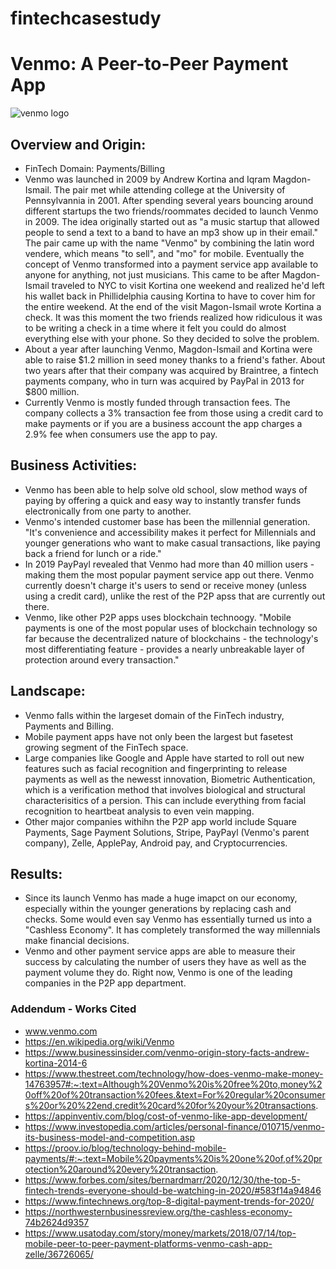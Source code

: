# fintechcasestudy
# Venmo: A Peer-to-Peer Payment App 

![venmo logo](https://logodix.com/logo/54360.png)

## Overview and Origin:
* FinTech Domain: Payments/Billing
* Venmo was launched in 2009 by Andrew Kortina and Iqram Magdon-Ismail. The pair met while attending college at the University of Pennsylvannia in 2001. After spending several years bouncing around different startups the two friends/roommates decided to launch Venmo in 2009. The idea originally started out as "a music startup that allowed people to send a text to a band to have an mp3 show up in their email." The pair came up with the name "Venmo" by combining the latin word vendere, which means "to sell", and "mo" for mobile. Eventually the concept of Venmo transformed into a payment service app available to anyone for anything, not just musicians. This came to be after Magdon-Ismail traveled to NYC to visit Kortina one weekend and realized he'd left his wallet back in Phillidelphia causing Kortina to have to cover him for the entire weekend. At the end of the visit Magon-Ismail wrote Kortina a check. It was this moment the two friends realized how ridiculous it was to be writing a check in a time where it felt you could do almost everything else with your phone. So they decided to solve the problem.
* About a year after launching Venmo, Magdon-Ismail and Kortina were able to raise $1.2 million in seed money thanks to a friend's father. About two years after that their company was acquired by Braintree, a fintech payments company, who in turn was acquired by PayPal in 2013 for $800 million. 
* Currently Venmo is mostly funded through transaction fees. The company collects a 3% transaction fee from those using a credit card to make payments or if you are a business account the app charges a 2.9% fee when consumers use the app to pay. 


## Business Activities:
* Venmo has been able to help solve old school, slow method ways of paying by offering a quick and easy way to instantly transfer funds electronically from one party to another. 
* Venmo's intended customer base has been the millennial generation. "It's convenience and accessibility makes it perfect for Millennials and younger generations who want to make casual transactions, like paying back a friend for lunch or a ride."
* In 2019 PayPayl revealed that Venmo had more than 40 million users - making them the most popular payment service app out there. Venmo currently doesn't charge it's users to send or receive money (unless using a credit card), unlike the rest of the P2P apss that are currently out there. 
* Venmo, like other P2P apps uses blockchain technoogy. "Mobile payments is one of the most popular uses of blockchain technology so far because the decentralized nature of blockchains - the technology's most differentiating feature - provides a nearly unbreakable layer of protection around every transaction."

## Landscape:

* Venmo falls within the largeset domain of the FinTech industry, Payments and Billing. 
* Mobile payment apps have not only been the largest but fasetest growing segment of the FinTech space. 
* Large companies like Google and Apple have started to roll out new features such as facial recognition and fingerprinting to release payments as well as the newesst innovation, Biometric Authentication, which is a verification method that involves biological and structural characterisitics of a persion. This can include everything from facial recognition to heartbeat analysis to even vein mapping. 
* Other major companies withihn the P2P app world include Square Payments, Sage Payment Solutions, Stripe, PayPayl (Venmo's parent company), Zelle, ApplePay, Android pay, and Cryptocurrencies. 

## Results:

* Since its launch Venmo has made a huge imapct on our economy, especially within the younger generations by replacing cash and checks. Some would even say Venmo has essentially turned us into a "Cashless Economy". It has completely transformed the way millennials make financial decisions. 
* Venmo and other payment service apps are able to measure their success by calculating the number of users they have as well as the payment volume they do. Right now, Venmo is one of the leading companies in the P2P app department.

### Addendum - Works Cited
* www.venmo.com
* https://en.wikipedia.org/wiki/Venmo
* https://www.businessinsider.com/venmo-origin-story-facts-andrew-kortina-2014-6
* https://www.thestreet.com/technology/how-does-venmo-make-money-14763957#:~:text=Although%20Venmo%20is%20free%20to,money%20off%20of%20transaction%20fees.&text=For%20regular%20consumers%20or%20%22end,credit%20card%20for%20your%20transactions.
* https://appinventiv.com/blog/cost-of-venmo-like-app-development/
* https://www.investopedia.com/articles/personal-finance/010715/venmo-its-business-model-and-competition.asp
* https://proov.io/blog/technology-behind-mobile-payments/#:~:text=Mobile%20payments%20is%20one%20of,of%20protection%20around%20every%20transaction.
* https://www.forbes.com/sites/bernardmarr/2020/12/30/the-top-5-fintech-trends-everyone-should-be-watching-in-2020/#583f14a94846
* https://www.fintechnews.org/top-8-digital-payment-trends-for-2020/
* https://northwesternbusinessreview.org/the-cashless-economy-74b2624d9357
* https://www.usatoday.com/story/money/markets/2018/07/14/top-mobile-peer-to-peer-payment-platforms-venmo-cash-app-zelle/36726065/



